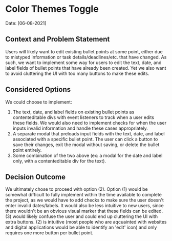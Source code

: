 # Color Themes Toggle
Date: [06-08-2021]

## Context and Problem Statement
Users will likely want to edit existing bullet points at some point, either due to mistyped information or task details/deadlines/etc. that have changed. As such, we want to implement some way for users to edit the text, date, and label fields of bullet points that have already been created. Yet we also want to avoid cluttering the UI with too many buttons to make these edits.

## Considered Options

We could choose to implement:
1. The text, date, and label fields on existing bullet points as contenteditable divs with event listeners to track when a user edits these fields. We would also need to implement checks for when the user inputs invalid information and handle these cases appropriately.
2. A separate modal that preloads input fields with the text, date, and label associated with a specific bullet point. The user can click a button to save their changes, exit the modal without saving, or delete the bullet point entirely.
3. Some combination of the two above (ex: a modal for the date and label only, with a contenteditable div for the text).

## Decision Outcome

We ultimately chose to proceed with option (2). Option (1) would be somewhat difficult to fully implement within the time available to complete the project, as we would have to add checks to make sure the user doesn't enter invalid dates/labels. It would also be less intuitive to new users, since there wouldn't be an obvious visual marker that these fields can be edited. (3) would likely confuse the user and could end up cluttering the UI with extra buttons. (2) is intuitive (most people who are aqcuainted with websites and digital applications would be able to identify an 'edit' icon) and only requires one more button per bullet point.
